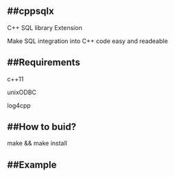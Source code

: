 ##cppsqlx
---
C++ SQL library Extension

Make SQL integration into C++ code easy and readeable



##Requirements
---
c++11

unixODBC

log4cpp




##How to buid?
---
make && make install



##Example
---




